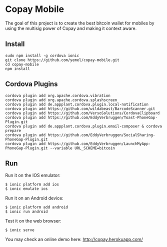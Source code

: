 # Copay Mobile

The goal of this project is to create the best bitcoin wallet for mobiles by 
using the multisig power of Copay and making it context aware.


## Install

    sudo npm install -g cordova ionic
    git clone https://github.com/yemel/copay-mobile.git
    cd copay-mobile
    npm install

## Cordova Plugins

    cordova plugin add org.apache.cordova.vibration
    cordova plugin add org.apache.cordova.splashscreen
    cordova plugin add de.appplant.cordova.plugin.local-notification
    cordova plugin add https://github.com/wildabeast/BarcodeScanner.git
    cordova plugin add https://github.com/VersoSolutions/CordovaClipboard
    cordova plugin add https://github.com/EddyVerbruggen/Toast-PhoneGap-Plugin.git
    cordova plugin add de.appplant.cordova.plugin.email-composer & cordova prepare
    cordova plugin add https://github.com/EddyVerbruggen/SocialSharing-PhoneGap-Plugin.git
    cordova plugin add https://github.com/EddyVerbruggen/LaunchMyApp-PhoneGap-Plugin.git --variable URL_SCHEME=bitcoin

## Run

Run it on the IOS emulator:

    $ ionic platform add ios
    $ ionic emulate ios

Run it on an Android device:

    $ ionic platform add android
    $ ionic run android

Test it on the web browser:

    $ ionic serve

You may check an online demo here: http://copay.herokuapp.com/